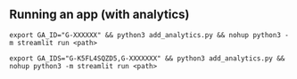 ## Running an app (with analytics)

`export GA_ID="G-XXXXXX" && python3 add_analytics.py && nohup python3 -m streamlit run <path>`

`export GA_IDS="G-K5FL4SQZD5,G-XXXXXXX" && python3 add_analytics.py && nohup python3 -m streamlit run <path>`